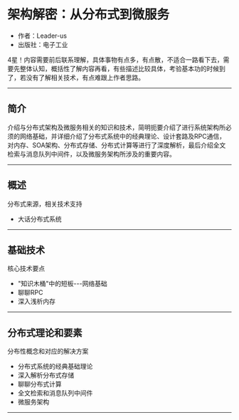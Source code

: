 #   架构解密：从分布式到微服务

-   作者：Leader-us
-   出版社：电子工业

4星！内容需要前后联系理解，具体事物有点多，有点散，不适合一路看下去，需要先整体认知，概括性了解内容再看，有些描述比较具体，考验基本功的时候到了，若没有了解相关技术，有点难跟上作者思路。


----

##  简介

介绍与分布式架构及微服务相关的知识和技术，简明扼要介绍了进行系统架构所必须的网络基础，并详细介绍了分布式系统中的经典理论、设计套路及RPC通信，对内存、SOA架构、分布式存储、分布式计算等进行了深度解析，最后介绍全文检索与消息队列中间件，以及微服务架构所涉及的重要内容。

----

##  概述

分布式来源，相关技术支持

-   大话分布式系统

----

##  基础技术

核心技术要点

-   "知识木桶"中的短板---网络基础
-   聊聊RPC
-   深入浅析内存

----

##  分布式理论和要素

分布性概念和对应的解决方案

-   分布式系统的经典基础理论
-   深入解析分布式存储
-   聊聊分布式计算
-   全文检索和消息队列中间件
-   微服务架构

----
